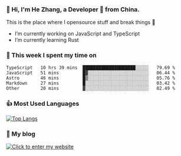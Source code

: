 ### 👋 Hi, I'm He Zhang, a Developer 🚀 from China.

This is the place where I opensource stuff and break things :rofl:

- I’m currently working on JavaScript and TypeScript
- I’m currently learning Rust

### 💪 This week I spent my time on 
<!--START_SECTION:waka-->

```text
TypeScript   10 hrs 39 mins  ████████████████████░░░░░   79.69 %
JavaScript   51 mins         █▓░░░░░░░░░░░░░░░░░░░░░░░   06.44 %
Astro        46 mins         █▒░░░░░░░░░░░░░░░░░░░░░░░   05.76 %
Markdown     27 mins         █░░░░░░░░░░░░░░░░░░░░░░░░   03.42 %
Other        20 mins         ▓░░░░░░░░░░░░░░░░░░░░░░░░   02.49 %
```

<!--END_SECTION:waka-->

### 👍 Most Used Languages
[![Top Langs](https://github-readme-stats.vercel.app/api/top-langs/?username=zhanghecool&layout=compact)](https://zhanghe.cool)

### 🌈 My blog 
[![Click to enter my website](https://cdn.jsdelivr.net/gh/zhanghecool/assets/images/gif/zhanghecools.gif)](https://zhanghe.cool)
